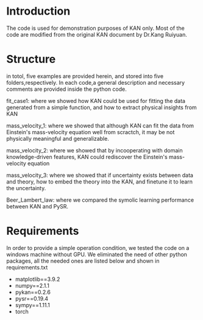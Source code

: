 # Introduction

The code is used for demonstration purposes of KAN only.
Most of the code are modified from the original KAN document by Dr.Kang Ruiyuan.

# Structure
in totol, five examples are provided herein, and stored into five folders,respectively. In each code,a general description and necessary comments are provided inside the python code.

fit_case1: where we showed how KAN could be used for fitting the data generated from a simple function, and how to extract physical insights from KAN

mass_velocity_1: where we showed that although KAN can fit the data from Einstein's mass-velocity equation well from scractch, it may be not physically meaningful and generalizable.

mass_velocity_2: where we showed that by incooperating with domain knowledge-driven features, KAN could rediscover the Einstein's mass-velocity equation

mass_velocity_3: where we showed that if uncertainty exists between data and theory, how to embed the theory into the KAN, and finetune it to learn the uncertainty.

Beer_Lambert_law: where we compared the symolic learning performance between KAN and PySR.

# Requirements
In order to provide a simple operation condition, we tested the code on a windows machine without GPU.
We eliminated the need of other python packages, all the needed ones are listed below and shown in requirements.txt
* matplotlib==3.9.2
* numpy==2.1.1
* pykan==0.2.6
* pysr==0.19.4
* sympy==1.11.1
* torch